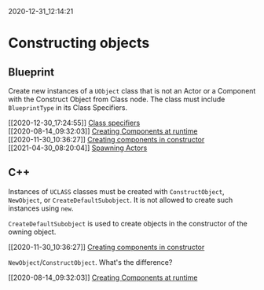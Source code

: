 2020-12-31_12:14:21

# Constructing objects

## Blueprint

Create new instances of a `UObject` class that is not an Actor or a Component with the Construct Object from Class node.
The class must include `BlueprintType` in its Class Specifiers.

[[2020-12-30_17:24:55]] [Class specifiers](./Class%20specifiers.md)  
[[2020-08-14_09:32:03]] [Creating Components at runtime](./Creating%20Components%20at%20runtime.md)  
[[2020-11-30_10:36:27]] [Creating components in constructor](./Creating%20components%20in%20constructor.md)  
[[2021-04-30_08:20:04]] [Spawning Actors](./Spawning%20Actors.md)  


## C++
Instances of `UCLASS` classes must be created with `ConstructObject`, `NewObject`, or `CreateDefaultSubobject`.
It is not allowed to create such instances using `new`.

`CreateDefaultSubobject` is used to create objects in the constructor of the owning object.

[[2020-11-30_10:36:27]] [Creating components in constructor](./Creating%20components%20in%20constructor.md)  

`NewObject`/`ConstructObject`. What's the difference?


[[2020-08-14_09:32:03]] [Creating Components at runtime](./Creating%20Components%20at%20runtime.md)  
